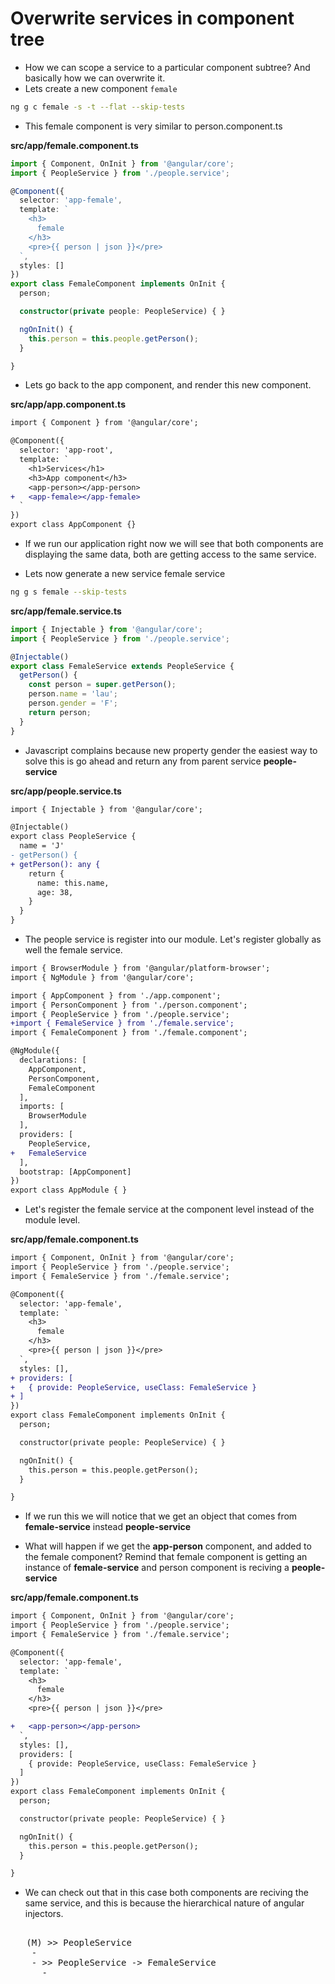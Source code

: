 # Overwrite services in component tree

* How we can scope a service to a particular component subtree? And basically how we can overwrite it.
* Lets create a new component `female`

```bash
ng g c female -s -t --flat --skip-tests
```

* This female component is very similar to person.component.ts

__src/app/female.component.ts__

```typescript female.component.ts
import { Component, OnInit } from '@angular/core';
import { PeopleService } from './people.service';

@Component({
  selector: 'app-female',
  template: `
    <h3>
      female
    </h3>
    <pre>{{ person | json }}</pre>
  `,
  styles: []
})
export class FemaleComponent implements OnInit {
  person;

  constructor(private people: PeopleService) { }

  ngOnInit() {
    this.person = this.people.getPerson();
  }

}

```
* Lets go back to the app component, and render this new component.

__src/app/app.component.ts__

```diff app.component.ts
import { Component } from '@angular/core';

@Component({
  selector: 'app-root',
  template: `
    <h1>Services</h1>
    <h3>App component</h3>
    <app-person></app-person>
+   <app-female></app-female>
  `
})
export class AppComponent {}

```
* If we run our application right now we will see that both components are displaying the same data, both are getting access to the same service.

* Lets now generate a new service female service

```bash
ng g s female --skip-tests
```

__src/app/female.service.ts__

```typescript female.service.ts
import { Injectable } from '@angular/core';
import { PeopleService } from './people.service';

@Injectable()
export class FemaleService extends PeopleService {
  getPerson() {
    const person = super.getPerson();
    person.name = 'lau';
    person.gender = 'F';
    return person;
  }
}

```
* Javascript complains because new property gender the easiest way to solve this is go ahead and return any from parent service __people-service__

__src/app/people.service.ts__

```diff people.service.ts
import { Injectable } from '@angular/core';

@Injectable()
export class PeopleService {
  name = 'J'
- getPerson() {
+ getPerson(): any {
    return {
      name: this.name,
      age: 38,
    }
  }
}

```

* The people service is register into our module. Let's register globally as well the female service.

```diff app.module.ts
import { BrowserModule } from '@angular/platform-browser';
import { NgModule } from '@angular/core';

import { AppComponent } from './app.component';
import { PersonComponent } from './person.component';
import { PeopleService } from './people.service';
+import { FemaleService } from './female.service';
import { FemaleComponent } from './female.component';

@NgModule({
  declarations: [
    AppComponent,
    PersonComponent,
    FemaleComponent
  ],
  imports: [
    BrowserModule
  ],
  providers: [
    PeopleService,
+   FemaleService
  ],
  bootstrap: [AppComponent]
})
export class AppModule { }

```
* Let's register the female service at the component level instead of the module level.

__src/app/female.component.ts__

```diff female.component.ts 
import { Component, OnInit } from '@angular/core';
import { PeopleService } from './people.service';
import { FemaleService } from './female.service';

@Component({
  selector: 'app-female',
  template: `
    <h3>
      female
    </h3>
    <pre>{{ person | json }}</pre>
  `,
  styles: [],
+ providers: [
+   { provide: PeopleService, useClass: FemaleService }
+ ]
})
export class FemaleComponent implements OnInit {
  person;

  constructor(private people: PeopleService) { }

  ngOnInit() {
    this.person = this.people.getPerson();
  }

}

```

* If we run this we will notice that we get an object that comes from __female-service__ instead __people-service__ 

* What will happen if we get the __app-person__ component, and added to the female component? Remind that female component is getting an instance of __female-service__ and person component is reciving a __people-service__ 


__src/app/female.component.ts__

```diff female.component.ts
import { Component, OnInit } from '@angular/core';
import { PeopleService } from './people.service';
import { FemaleService } from './female.service';

@Component({
  selector: 'app-female',
  template: `
    <h3>
      female
    </h3>
    <pre>{{ person | json }}</pre>

+   <app-person></app-person>
  `,
  styles: [],
  providers: [
    { provide: PeopleService, useClass: FemaleService }
  ]
})
export class FemaleComponent implements OnInit {
  person;

  constructor(private people: PeopleService) { }

  ngOnInit() {
    this.person = this.people.getPerson();
  }

}

```
* We can check out that in this case both components are reciving the same service, and this is because the hierarchical nature of angular injectors.

<pre>

  <app-root> (M) >> PeopleService
    -<app-person>
    -<app-female> >> PeopleService -> FemaleService
      -<app-person>
      
</pre>

